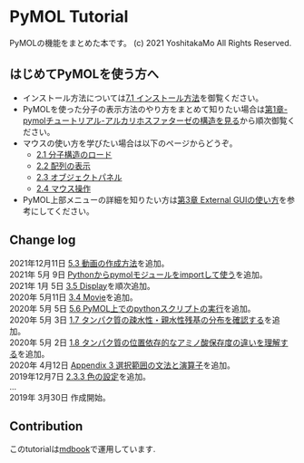 # PyMOL Tutorial

PyMOLの機能をまとめた本です。
(c) 2021 YoshitakaMo All Rights Reserved.

## はじめてPyMOLを使う方へ
- インストール方法については[7.1 インストール方法](./append01/installation.md)を御覧ください。
- PyMOLを使った分子の表示方法のやり方をまとめて知りたい場合は[第1章-pymolチュートリアル-アルカリホスファターゼの構造を見る](./ch01/index.md)から順次御覧ください。
- マウスの使い方を学びたい場合は以下のページからどうぞ。
    - [2.1 分子構造のロード](./ch02/loadmol.md)
    - [2.2 配列の表示](./ch02/dispseq.md)
    - [2.3 オブジェクトパネル](./ch02/objpanel.md)
    - [2.4 マウス操作](./ch02/mouse.md)
- PyMOL上部メニューの詳細を知りたい方は[第3章 External GUIの使い方](./ch03/index.html)を参考にしてください。

## Change log
2021年12月11日 [5.3 動画の作成方法](./ch05/movieschool.md)を追加。<br>
2021年 5月 9日 [Pythonからpymolモジュールをimportして使う](./ch05/importpymol.md)を追加。<br>
2021年 1月 5日 [3.5 Display](./ch03/display.md)を順次追加。<br>
2020年 5月11日 [3.4 Movie](./ch03/movie.md)を追加。<br>
2020年 5月 5日 [5.6 PyMOL上でのpythonスクリプトの実行](./ch05/python_on_pymol.md)を追加。<br>
2020年 5月 3日 [1.7 タンパク質の疎水性・親水性残基の分布を確認する](./ch01/hydrophobicity.md)を追加。<br>
2020年 5月 2日 [1.8 タンパク質の位置依存的なアミノ酸保存度の違いを理解する](./ch01/conservation.md)を追加。<br>
2020年 4月12日 [Appendix 3 選択範囲の文法と演算子](./append01/selealgebra.md)を追加。<br>
2019年12月7日 [2.3.3 色の設定](./ch02/color.md)を追加。<br>
...<br>
2019年 3月30日 作成開始。

## Contribution
このtutorialは[mdbook](https://github.com/rust-lang-nursery/mdBook)で運用しています.
